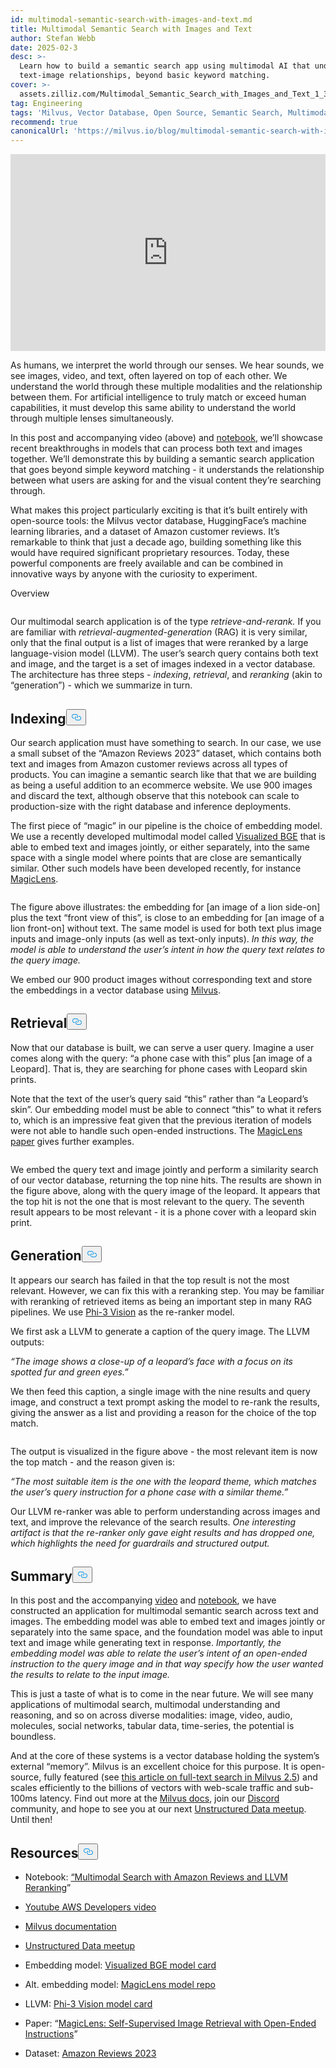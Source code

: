 ```yaml
---
id: multimodal-semantic-search-with-images-and-text.md
title: Multimodal Semantic Search with Images and Text
author: Stefan Webb
date: 2025-02-3
desc: >-
  Learn how to build a semantic search app using multimodal AI that understands
  text-image relationships, beyond basic keyword matching.
cover: >-
  assets.zilliz.com/Multimodal_Semantic_Search_with_Images_and_Text_1_3da9b83015.png
tag: Engineering
tags: 'Milvus, Vector Database, Open Source, Semantic Search, Multimodal AI'
recommend: true
canonicalUrl: 'https://milvus.io/blog/multimodal-semantic-search-with-images-and-text.md'
---
```

<iframe width="100%" height="315" src="https://www.youtube.com/embed/bxE0_QYX_sU?si=PkOHFcZto-rda1Fv" title="YouTube video player" frameborder="0" allow="accelerometer; autoplay; clipboard-write; encrypted-media; gyroscope; picture-in-picture; web-share" referrerpolicy="strict-origin-when-cross-origin" allowfullscreen></iframe>
<p>As humans, we interpret the world through our senses. We hear sounds, we see images, video, and text, often layered on top of each other. We understand the world through these multiple modalities and the relationship between them. For artificial intelligence to truly match or exceed human capabilities, it must develop this same ability to understand the world through multiple lenses simultaneously.</p>
<p>In this post and accompanying video (above) and <a href="https://github.com/milvus-io/bootcamp/blob/master/bootcamp/tutorials/quickstart/multimodal_retrieval_amazon_reviews.ipynb">notebook</a>, we’ll showcase recent breakthroughs in models that can process both text and images together. We’ll demonstrate this by building a semantic search application that goes beyond simple keyword matching - it understands the relationship between what users are asking for and the visual content they’re searching through.</p>
<p>What makes this project particularly exciting is that it’s built entirely with open-source tools: the Milvus vector database, HuggingFace’s machine learning libraries, and a dataset of Amazon customer reviews. It’s remarkable to think that just a decade ago, building something like this would have required significant proprietary resources. Today, these powerful components are freely available and can be combined in innovative ways by anyone with the curiosity to experiment.</p>
<custom-h1>Overview</custom-h1><p>
  <span class="img-wrapper">
    <img translate="no" src="https://assets.zilliz.com/overview_97a124bc9a.jpg" alt="" class="doc-image" id="" />
    <span></span>
  </span>
</p>
<p>Our multimodal search application is of the type <em>retrieve-and-rerank.</em> If you are familiar with <em>retrieval-augmented-generation</em> (RAG) it is very similar, only that the final output is a list of images that were reranked by a large language-vision model (LLVM). The user’s search query contains both text and image, and the target is a set of images indexed in a vector database. The architecture has three steps - <em>indexing</em>, <em>retrieval</em>, and <em>reranking</em> (akin to “generation”) - which we summarize in turn.</p>
<h2 id="Indexing" class="common-anchor-header">Indexing<button data-href="#Indexing" class="anchor-icon" translate="no">
      <svg translate="no"
        aria-hidden="true"
        focusable="false"
        height="20"
        version="1.1"
        viewBox="0 0 16 16"
        width="16"
      >
        <path
          fill="#0092E4"
          fill-rule="evenodd"
          d="M4 9h1v1H4c-1.5 0-3-1.69-3-3.5S2.55 3 4 3h4c1.45 0 3 1.69 3 3.5 0 1.41-.91 2.72-2 3.25V8.59c.58-.45 1-1.27 1-2.09C10 5.22 8.98 4 8 4H4c-.98 0-2 1.22-2 2.5S3 9 4 9zm9-3h-1v1h1c1 0 2 1.22 2 2.5S13.98 12 13 12H9c-.98 0-2-1.22-2-2.5 0-.83.42-1.64 1-2.09V6.25c-1.09.53-2 1.84-2 3.25C6 11.31 7.55 13 9 13h4c1.45 0 3-1.69 3-3.5S14.5 6 13 6z"
        ></path>
      </svg>
    </button></h2><p>Our search application must have something to search. In our case, we use a small subset of the “Amazon Reviews 2023” dataset, which contains both text and images from Amazon customer reviews across all types of products. You can imagine a semantic search like that that we are building as being a useful addition to an ecommerce website. We use 900 images and discard the text, although observe that this notebook can scale to production-size with the right database and inference deployments.</p>
<p>The first piece of “magic” in our pipeline is the choice of embedding model. We use a recently developed multimodal model called <a href="https://huggingface.co/BAAI/bge-visualized">Visualized BGE</a> that is able to embed text and images jointly, or either separately, into the same space with a single model where points that are close are semantically similar. Other such models have been developed recently, for instance <a href="https://github.com/google-deepmind/magiclens">MagicLens</a>.</p>
<p>
  <span class="img-wrapper">
    <img translate="no" src="https://assets.zilliz.com/indexing_1937241be5.jpg" alt="" class="doc-image" id="" />
    <span></span>
  </span>
</p>
<p>The figure above illustrates: the embedding for [an image of a lion side-on] plus the text “front view of this”, is close to an embedding for [an image of a lion front-on] without text. The same model is used for both text plus image inputs and image-only inputs (as well as text-only inputs). <em>In this way, the model is able to understand the user’s intent in how the query text relates to the query image.</em></p>
<p>We embed our 900 product images without corresponding text and store the embeddings in a vector database using <a href="https://milvus.io/docs">Milvus</a>.</p>
<h2 id="Retrieval" class="common-anchor-header">Retrieval<button data-href="#Retrieval" class="anchor-icon" translate="no">
      <svg translate="no"
        aria-hidden="true"
        focusable="false"
        height="20"
        version="1.1"
        viewBox="0 0 16 16"
        width="16"
      >
        <path
          fill="#0092E4"
          fill-rule="evenodd"
          d="M4 9h1v1H4c-1.5 0-3-1.69-3-3.5S2.55 3 4 3h4c1.45 0 3 1.69 3 3.5 0 1.41-.91 2.72-2 3.25V8.59c.58-.45 1-1.27 1-2.09C10 5.22 8.98 4 8 4H4c-.98 0-2 1.22-2 2.5S3 9 4 9zm9-3h-1v1h1c1 0 2 1.22 2 2.5S13.98 12 13 12H9c-.98 0-2-1.22-2-2.5 0-.83.42-1.64 1-2.09V6.25c-1.09.53-2 1.84-2 3.25C6 11.31 7.55 13 9 13h4c1.45 0 3-1.69 3-3.5S14.5 6 13 6z"
        ></path>
      </svg>
    </button></h2><p>Now that our database is built, we can serve a user query. Imagine a user comes along with the query: “a phone case with this” plus [an image of a Leopard]. That is, they are searching for phone cases with Leopard skin prints.</p>
<p>Note that the text of the user’s query said “this” rather than “a Leopard’s skin”. Our embedding model must be able to connect “this” to what it refers to, which is an impressive feat given that the previous iteration of models were not able to handle such open-ended instructions. The <a href="https://arxiv.org/abs/2403.19651">MagicLens paper</a> gives further examples.</p>
<p>
  <span class="img-wrapper">
    <img translate="no" src="https://assets.zilliz.com/Retrieval_ad64f48e49.png" alt="" class="doc-image" id="" />
    <span></span>
  </span>
</p>
<p>We embed the query text and image jointly and perform a similarity search of our vector database, returning the top nine hits. The results are shown in the figure above, along with the query image of the leopard. It appears that the top hit is not the one that is most relevant to the query. The seventh result appears to be most relevant - it is a phone cover with a leopard skin print.</p>
<h2 id="Generation" class="common-anchor-header">Generation<button data-href="#Generation" class="anchor-icon" translate="no">
      <svg translate="no"
        aria-hidden="true"
        focusable="false"
        height="20"
        version="1.1"
        viewBox="0 0 16 16"
        width="16"
      >
        <path
          fill="#0092E4"
          fill-rule="evenodd"
          d="M4 9h1v1H4c-1.5 0-3-1.69-3-3.5S2.55 3 4 3h4c1.45 0 3 1.69 3 3.5 0 1.41-.91 2.72-2 3.25V8.59c.58-.45 1-1.27 1-2.09C10 5.22 8.98 4 8 4H4c-.98 0-2 1.22-2 2.5S3 9 4 9zm9-3h-1v1h1c1 0 2 1.22 2 2.5S13.98 12 13 12H9c-.98 0-2-1.22-2-2.5 0-.83.42-1.64 1-2.09V6.25c-1.09.53-2 1.84-2 3.25C6 11.31 7.55 13 9 13h4c1.45 0 3-1.69 3-3.5S14.5 6 13 6z"
        ></path>
      </svg>
    </button></h2><p>It appears our search has failed in that the top result is not the most relevant. However, we can fix this with a reranking step. You may be familiar with reranking of retrieved items as being an important step in many RAG pipelines. We use <a href="https://huggingface.co/microsoft/Phi-3-vision-128k-instruct">Phi-3 Vision</a> as the re-ranker model.</p>
<p>We first ask a LLVM to generate a caption of the query image. The LLVM outputs:</p>
<p><em>“The image shows a close-up of a leopard’s face with a focus on its spotted fur and green eyes.”</em></p>
<p>We then feed this caption, a single image with the nine results and query image, and construct a text prompt asking the model to re-rank the results, giving the answer as a list and providing a reason for the choice of the top match.</p>
<p>
  <span class="img-wrapper">
    <img translate="no" src="https://assets.zilliz.com/Generation_b016a6c26a.png" alt="" class="doc-image" id="" />
    <span></span>
  </span>
</p>
<p>The output is visualized in the figure above - the most relevant item is now the top match - and the reason given is:</p>
<p><em>“The most suitable item is the one with the leopard theme, which matches the user’s query instruction for a phone case with a similar theme.”</em></p>
<p>Our LLVM re-ranker was able to perform understanding across images and text, and improve the relevance of the search results. <em>One interesting artifact is that the re-ranker only gave eight results and has dropped one, which highlights the need for guardrails and structured output.</em></p>
<h2 id="Summary" class="common-anchor-header">Summary<button data-href="#Summary" class="anchor-icon" translate="no">
      <svg translate="no"
        aria-hidden="true"
        focusable="false"
        height="20"
        version="1.1"
        viewBox="0 0 16 16"
        width="16"
      >
        <path
          fill="#0092E4"
          fill-rule="evenodd"
          d="M4 9h1v1H4c-1.5 0-3-1.69-3-3.5S2.55 3 4 3h4c1.45 0 3 1.69 3 3.5 0 1.41-.91 2.72-2 3.25V8.59c.58-.45 1-1.27 1-2.09C10 5.22 8.98 4 8 4H4c-.98 0-2 1.22-2 2.5S3 9 4 9zm9-3h-1v1h1c1 0 2 1.22 2 2.5S13.98 12 13 12H9c-.98 0-2-1.22-2-2.5 0-.83.42-1.64 1-2.09V6.25c-1.09.53-2 1.84-2 3.25C6 11.31 7.55 13 9 13h4c1.45 0 3-1.69 3-3.5S14.5 6 13 6z"
        ></path>
      </svg>
    </button></h2><p>In this post and the accompanying <a href="https://www.youtube.com/watch?v=bxE0_QYX_sU">video</a> and <a href="https://github.com/milvus-io/bootcamp/blob/master/bootcamp/tutorials/quickstart/multimodal_retrieval_amazon_reviews.ipynb">notebook</a>, we have constructed an application for multimodal semantic search across text and images. The embedding model was able to embed text and images jointly or separately into the same space, and the foundation model was able to input text and image while generating text in response. <em>Importantly, the embedding model was able to relate the user’s intent of an open-ended instruction to the query image and in that way specify how the user wanted the results to relate to the input image.</em></p>
<p>This is just a taste of what is to come in the near future. We will see many applications of multimodal search, multimodal understanding and reasoning, and so on across diverse modalities: image, video, audio, molecules, social networks, tabular data, time-series, the potential is boundless.</p>
<p>And at the core of these systems is a vector database holding the system’s external “memory”. Milvus is an excellent choice for this purpose. It is open-source, fully featured (see <a href="https://milvus.io/blog/get-started-with-hybrid-semantic-full-text-search-with-milvus-2-5.md">this article on full-text search in Milvus 2.5</a>) and scales efficiently to the billions of vectors with web-scale traffic and sub-100ms latency. Find out more at the <a href="https://milvus.io/docs">Milvus docs</a>, join our <a href="https://milvus.io/discord">Discord</a> community, and hope to see you at our next <a href="https://lu.ma/unstructured-data-meetup">Unstructured Data meetup</a>. Until then!</p>
<h2 id="Resources" class="common-anchor-header">Resources<button data-href="#Resources" class="anchor-icon" translate="no">
      <svg translate="no"
        aria-hidden="true"
        focusable="false"
        height="20"
        version="1.1"
        viewBox="0 0 16 16"
        width="16"
      >
        <path
          fill="#0092E4"
          fill-rule="evenodd"
          d="M4 9h1v1H4c-1.5 0-3-1.69-3-3.5S2.55 3 4 3h4c1.45 0 3 1.69 3 3.5 0 1.41-.91 2.72-2 3.25V8.59c.58-.45 1-1.27 1-2.09C10 5.22 8.98 4 8 4H4c-.98 0-2 1.22-2 2.5S3 9 4 9zm9-3h-1v1h1c1 0 2 1.22 2 2.5S13.98 12 13 12H9c-.98 0-2-1.22-2-2.5 0-.83.42-1.64 1-2.09V6.25c-1.09.53-2 1.84-2 3.25C6 11.31 7.55 13 9 13h4c1.45 0 3-1.69 3-3.5S14.5 6 13 6z"
        ></path>
      </svg>
    </button></h2><ul>
<li><p>Notebook: <a href="https://github.com/milvus-io/bootcamp/blob/master/bootcamp/tutorials/quickstart/multimodal_retrieval_amazon_reviews.ipynb">“Multimodal Search with Amazon Reviews and LLVM Reranking</a>”</p></li>
<li><p><a href="https://www.youtube.com/watch?v=bxE0_QYX_sU">Youtube AWS Developers video</a></p></li>
<li><p><a href="https://milvus.io/docs">Milvus documentation</a></p></li>
<li><p><a href="https://lu.ma/unstructured-data-meetup">Unstructured Data meetup</a></p></li>
<li><p>Embedding model: <a href="https://huggingface.co/BAAI/bge-visualized">Visualized BGE model card</a></p></li>
<li><p>Alt. embedding model: <a href="https://github.com/google-deepmind/magiclens">MagicLens model repo</a></p></li>
<li><p>LLVM: <a href="https://huggingface.co/microsoft/Phi-3-vision-128k-instruct">Phi-3 Vision model card</a></p></li>
<li><p>Paper: “<a href="https://arxiv.org/abs/2403.19651">MagicLens: Self-Supervised Image Retrieval with Open-Ended Instructions</a>”</p></li>
<li><p>Dataset: <a href="https://amazon-reviews-2023.github.io/">Amazon Reviews 2023</a></p></li>
</ul>
